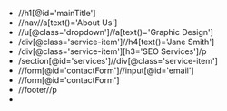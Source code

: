 * //h1[@id='mainTitle']
* //nav//a[text()='About Us']
* //u[@class='dropdown']//a[text()='Graphic Design']
* /div[@class='service-item']//h4[text()='Jane Smith']
* /div[@class='service-item'][h3='SEO Services']/p
* /section[@id='services']//div[@class='service-item']
* //form[@id='contactForm']//input[@id='email']
* //form[@id='contactForm']
* //footer//p
*
